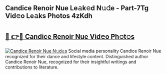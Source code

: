 ## Candice Renoir Nue Le𝚊k𝚎d N𝚞𝚍e - Part-7Tg Vid𝚎o Le𝚊ks Photos 4zKdh

# <h2><a href="http://fbasy9z.evod.top/?m=Candice+Renoir+Nue">🔗 👉🔴 Candice Renoir Nue Vid𝚎o Ph𝚘t𝚘s</a></h2>

[![Candice Renoir Nue N𝚞d𝚎s](https://i.imgur.com/8V9OHl7.gif)](http://fbasy9z.evod.top/?m=Candice+Renoir+Nue)
Social media personality Candice Renoir Nue recognized for their dance and lifestyle content. Distinguished author Candice Renoir Nue, recognized for their insightful writings and contributions to literature. 
